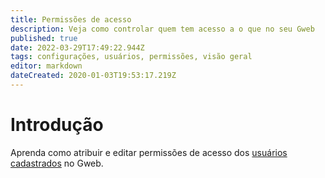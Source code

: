 ```yaml
---
title: Permissões de acesso
description: Veja como controlar quem tem acesso a o que no seu Gweb
published: true
date: 2022-03-29T17:49:22.944Z
tags: configurações, usuários, permissões, visão geral
editor: markdown
dateCreated: 2020-01-03T19:53:17.219Z
---
```


# Introdução

Aprenda como atribuir e editar permissões de acesso dos [usuários cadastrados](/configuracoes/usuarios) no Gweb.